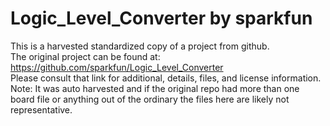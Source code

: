 
# Logic_Level_Converter by sparkfun  
This is a harvested standardized copy of a project from github.  
The original project can be found at:  
https://github.com/sparkfun/Logic_Level_Converter  
Please consult that link for additional, details, files, and license information.  
Note: It was auto harvested and if the original repo had more than one board file or anything out of the ordinary the files here are likely not representative.  
    